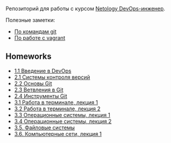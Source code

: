 Репозиторий для работы c курсом [Netology DevOps-инженер](https://netology.ru/programs/devops).

Полезные заметки:
* [По командам git](/src/notes/git.md)
* [По работе с vagrant](/src/notes/vagrant.md)

## Homeworks
* [1.1 Введение в DevOps](/src/homeworks/1.1)
* [2.1 Системы контроля версий](/src/homeworks/2.1)
* [2.2 Основы Git](/src/homeworks/2.2)
* [2.3 Ветвления в Git](/src/homeworks/2.3)
* [2.4 Инструменты Git](/src/homeworks/2.4)
* [3.1 Работа в терминале, лекция 1](/src/homeworks/3.1)
* [3.2 Работа в терминале, лекция 2](/src/homeworks/3.2)
* [3.3 Операционные системы, лекция 1](/src/homeworks/3.3)
* [3.4 Операционные системы, лекция 2](/src/homeworks/3.4)
* [3.5. Файловые системы](/src/homeworks/3.5)
* [3.6. Компьютерные сети, лекция 1](/src/homeworks/3.6)
